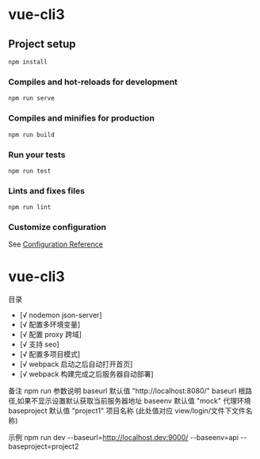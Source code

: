 # vue-cli3

## Project setup

```
npm install
```

### Compiles and hot-reloads for development

```
npm run serve
```

### Compiles and minifies for production

```
npm run build
```

### Run your tests

```
npm run test
```

### Lints and fixes files

```
npm run lint
```

### Customize configuration

See [Configuration Reference](https://cli.vuejs.org/config/)

# vue-cli3

<span id="top">目录</span>

- [√ nodemon json-server]
- [√ 配置多环境变量]
- [√ 配置 proxy 跨域]
- [√ 支持 seo]
- [√ 配置多项目模式]
- [√ webpack 启动之后自动打开首页]
- [√ webpack 构建完成之后服务器自动部署]

备注 npm run 参数说明
baseurl 默认值 "http://localhost:8080/" baseurl 根路径,如果不显示设置默认获取当前服务器地址
baseenv 默认值 "mock" 代理环境
baseproject 默认值 "project1" 项目名称 (此处值对应 view/login/文件下文件名称)

示例
npm run dev --baseurl=http://localhost.dev:9000/ --baseenv=api --baseproject=project2
